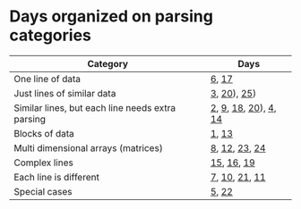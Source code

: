 # Days organized on parsing categories

| Category | Days |
| ----------- |  ----------- |
| One line of data | [6](https://adventofcode.com/2022/day/6/input), [17](https://adventofcode.com/2022/day/17/input) |
| Just lines of similar data | [3](https://adventofcode.com/2022/day/3/input), [20](https://adventofcode.com/2022/day/20/input)), [25](https://adventofcode.com/2022/day/25/input)) |
| Similar lines, but each line needs extra parsing | [2](https://adventofcode.com/2022/day/2/input), [9](https://adventofcode.com/2022/day/9/input), [18](https://adventofcode.com/2022/day/18/input), [20](https://adventofcode.com/2022/day/20/input)), [4](https://adventofcode.com/2022/day/4/input), [14](https://adventofcode.com/2022/day/14/input) |
| Blocks of data | [1](https://adventofcode.com/2022/day/1/input), [13](https://adventofcode.com/2022/day/13/input) |
| Multi dimensional arrays (matrices) | [8](https://adventofcode.com/2022/day/8/input), [12](https://adventofcode.com/2022/day/12/input), [23](https://adventofcode.com/2022/day/23/input), [24](https://adventofcode.com/2022/day/24/input) |
| Complex lines | [15](https://adventofcode.com/2022/day/15/input), [16](https://adventofcode.com/2022/day/16/input), [19](https://adventofcode.com/2022/day/19/input) |
| Each line is different | [7](https://adventofcode.com/2022/day/7/input), [10](https://adventofcode.com/2022/day/10/input), [21](https://adventofcode.com/2022/day/21/input), [11](https://adventofcode.com/2022/day/11/input) |
| Special cases | [5](https://adventofcode.com/2022/day/5/input), [22](https://adventofcode.com/2022/day/22/input) |
